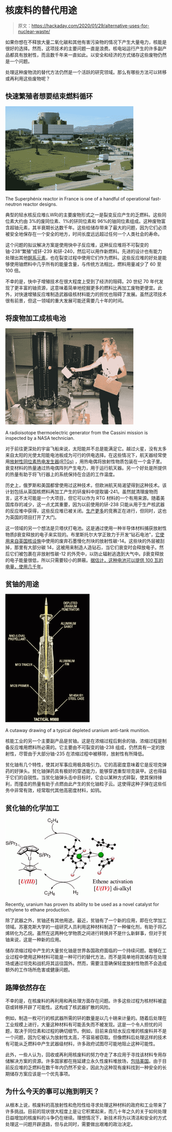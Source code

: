 # 核废料的替代用途

> 原文：<https://hackaday.com/2020/01/29/alternative-uses-for-nuclear-waste/>

如果你想在不释放大量二氧化碳和其他有害污染物的情况下产生大量电力，核能是很好的选择。然而，这项技术的主要问题一直是浪费。核电站运行产生的许多副产品都具有放射性，而且数千年来一直如此。以安全和经济的方式储存这些废物仍然是一个问题。

处理这种废物流的替代方法仍然是一个活跃的研究领域。那么有哪些方法可以转移或再利用这些废物呢？

## 快速繁殖者想要结束燃料循环

![](img/8c44272c319cc96670203eeb11ea5a01.png)

The Superphénix reactor in France is one of a handful of operational fast-neutron reactor designs.

典型的轻水核反应堆(LWR)的主要废物形式之一是裂变反应产生的乏燃料。这些同位素大约由 3%的废同位素、1%的钚同位素和 96%的铀同位素组成。这种废物富含超铀元素，其半衰期长达数千年。这些给储存带来了最大的问题，因为它们必须被安全地保存在一个安全的地方，时间长度远远超过任何一个人类社会的寿命。

这个问题的拟议解决方案是使用快中子反应堆，这种反应堆将不可裂变的铀-238“繁殖”成钚-239 和钚-240，然后可以用作新燃料。先进的设计也有能力处理出其他[锕系元素](https://en.wikipedia.org/wiki/Actinide)，也在裂变过程中使用它们作为燃料。这些反应堆的好处是能够使用铀燃料中几乎所有的能量含量，与传统方法相比，燃料用量减少了 60 至 100 倍。

不幸的是，快中子增殖技术在很大程度上受到了经济的阻碍。20 世纪 70 年代发现了更丰富的铀资源，这意味着简单地挖掘更多的燃料比再加工废物更便宜。此外，对快速增殖反应堆制造武器级核材料能力的担忧也阻碍了发展。虽然这项技术很有前景，但这一领域的重大发展可能还需要几十年的时间。

## 将废物加工成核电池

![](img/aa1d741fad569993683291b556b13a77.png)

A radioisotope thermoelectric generator from the Cassini mission is inspected by a NASA technician.

对于前往更深处的宇宙飞船来说，太阳能并不总是能满足它。越过火星，没有太多来自太阳的光使太阳能电池板成为可行的供电选择。在这些情况下，航天器经常使用[放射性同位素热电发生器(RTGs)](https://en.wikipedia.org/wiki/Radioisotope_thermoelectric_generator) ，用热电偶将放射性物质包装在一个盒子里。衰变材料的热量通过热电偶阵列产生电力，用于运行航天器。另一个好处是所提供的热量有助于将飞行器上的系统保持在合适的工作温度。

历史上，俄罗斯和美国都曾使用过这种技术，但欧洲航天局渴望得到这种技术。该计划包括从英国核燃料再加工产生的钚废料中提取镅-241。虽然就清理废物而言，这不太可能是一个大项目，但它可以作为 RTG 材料的一个有用来源。随着美国库存的减少，这一点尤其重要，因为以前使用的钚-238 只能从用于生产核武器的反应堆中获得，这些反应堆已被关闭。[生产更多](https://hackaday.com/2019/02/08/the-deep-space-energy-crisis-could-soon-be-over/)的竞赛正在进行，但同时，这也为英国的项目打开了大门。

这一领域的另一个想法是贝塔伏打电池。这是通过使用一种半导体材料捕获放射性物质β衰变释放的电子来实现的。布里斯托尔大学正致力于开发“钻石电池”，[它使用来自英国核设施](https://www.seeker.com/nuclear-waste-and-diamonds-make-batteries-that-last-5000-years-2120412155.html)中使用的废弃石墨慢化剂块的放射性碳-14。这些块的外层被刮掉，那里有大部分碳 14，这被用来制造人造钻石，当它们衰变时会释放电子。然后它们被包裹在非放射性碳-12 的外壳中，以防止辐射逃逸到大气中。β衰变释放的电子能量很低，所以只需要较小的屏蔽。[据估计，这种电池可以提供 100 瓦的电量，使用几千年](https://www.electronicsweekly.com/news/research-news/diamond-nuclear-battery-generate-100%CE%BCw-5000-years-2016-12/)。

## 贫铀的用途

![](img/f2e37580abb9195934dbe1e8183c793e.png)

A cutaway drawing of a typical depleted uranium anti-tank munition.

核能工业的另一个主要副产品是贫铀。这是在浓缩过程后剩余的铀，浓缩过程是制备反应堆用燃料所必需的。它主要由不可裂变的铀-238 组成，仍然具有一定的放射性，尽管由于大部分铀-235 在浓缩过程中被移除，放射性有所降低。

贫化铀有几个特性，使其对军事应用极具吸引力。它的高密度意味着它是反坦克弹药的好弹头。贫化铀弹药具有极好的穿透能力，能够穿透重型坦克装甲。这也得益于它们的自锐性。当贫化铀弹头击中目标时，它会以某种方式碎裂，使其保持锋利，而撞击的热量有助于点燃由此产生的贫化铀粒子云。这使得这种子弹在这些任务中非常有效，经常取代其他高密度材料，如钨。

## 贫化铀的化学加工

![](img/39dfb8fda11daa19d20e0449ab507490.png)

Recently, uranium has proven its ability to be used as a novel catalyst for ethylene to ethane production.

除了武器之外，贫铀还有其他用途。最近，贫铀有了一个新的应用，即在化学加工领域。苏塞克斯大学的一组研究人员利用这种材料制造了一种催化剂，有助于将乙烯转化为乙烷。虽然在这两种化学物质之间进行转换并不是什么新鲜事，但对于贫铀来说，这是一种新的应用。

储存浓缩过程中产生的大量贫化铀是世界各国政府面临的一个持续问题。能够在工业过程中使用这种材料可能是一种可行的替代方法，而不是简单地将其储存在处理场或通过坦克和战机将其运往国外。然而，需要注意确保轻度放射性物质不会造成额外的工作场所危害或健康问题。

## 路障依然存在

不幸的是，在核废料的再利用和再处理方面存在问题。许多这些过程为核材料被盗窃或转移开辟了可能性。这构成了核武器扩散的风险。

例如，制造一枚可行的核武器所需的钚的数量是以几十磅来计量的。随着后处理在工业规模上进行，大量这种材料有可能丢失而不被发现。这是一个令人担忧的问题，取决于同位素和过程的确切细节。例如，目前来自轻水反应堆的核废料并不是一个问题，因为它被认为放射性太高，不容易被窃取。但像燃料后处理这样的技术有可能从乏燃料中产生武器级材料，许多政府试图尽可能地阻止这种可能性。

此外，一些人认为，回收或再利用核废料的努力夺走了本应用于寻找该材料专用存储解决方案的资源。许多国家都在拖延建立永久性废料堆放场，[包括美国](https://www.usatoday.com/story/news/politics/2018/06/03/yucca-mountain-congress-works-revive-dormant-nuclear-waste-dump/664153002/)。由于目前反应堆的乏燃料在数千年内仍然不安全，因此为这种现有废料找到一种安全的长期储存方案应该是一个优先事项。

## 为什么今天的事可以拖到明天？

从根本上说，核废料的高放射性和危险性给寻求处理这种材料的政府和工业带来了许多挑战。目前的现状很大程度上是让它积累起来，而几十年之久的关于如何处理日益增加的核废料的斗争仍在继续。理想情况下，新技术将为以清洁和安全的方式处理这一问题开辟道路，但与此同时，需要做出艰难的政治决定。